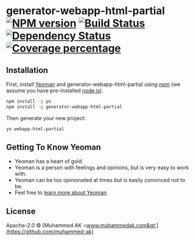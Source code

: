 # generator-webapp-html-partial [![NPM version][npm-image]][npm-url] [![Build Status][travis-image]][travis-url] [![Dependency Status][daviddm-image]][daviddm-url] [![Coverage percentage][coveralls-image]][coveralls-url]
> 

## Installation

First, install [Yeoman](http://yeoman.io) and generator-webapp-html-partial using [npm](https://www.npmjs.com/) (we assume you have pre-installed [node.js](https://nodejs.org/)).

```bash
npm install -g yo
npm install -g generator-webapp-html-partial
```

Then generate your new project:

```bash
yo webapp-html-partial
```

## Getting To Know Yeoman

 * Yeoman has a heart of gold.
 * Yeoman is a person with feelings and opinions, but is very easy to work with.
 * Yeoman can be too opinionated at times but is easily convinced not to be.
 * Feel free to [learn more about Yeoman](http://yeoman.io/).

## License

Apache-2.0 © [Muhammed AK &lt;www.muhammedak.com&gt;](https://github.com/muhammed-ak)


[npm-image]: https://badge.fury.io/js/generator-webapp-html-partial.svg
[npm-url]: https://npmjs.org/package/generator-webapp-html-partial
[travis-image]: https://travis-ci.org/muhammed-ak/generator-webapp-html-partial.svg?branch=master
[travis-url]: https://travis-ci.org/muhammed-ak/generator-webapp-html-partial
[daviddm-image]: https://david-dm.org/muhammed-ak/generator-webapp-html-partial.svg?theme=shields.io
[daviddm-url]: https://david-dm.org/muhammed-ak/generator-webapp-html-partial
[coveralls-image]: https://coveralls.io/repos/muhammed-ak/generator-webapp-html-partial/badge.svg
[coveralls-url]: https://coveralls.io/r/muhammed-ak/generator-webapp-html-partial

